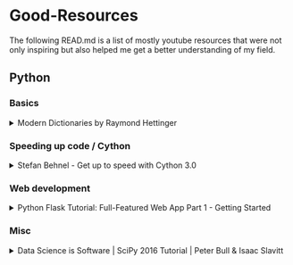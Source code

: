 # Good-Resources
The following READ.md is a list of mostly youtube resources that were not only inspiring but also helped me get a better understanding of my field.

## Python
### Basics
<details><summary>Modern Dictionaries by Raymond Hettinger</summary>
  
[![basic1](http://img.youtube.com/vi/p33CVV29OG8/0.jpg)](https://www.youtube.com/watch?v=p33CVV29OG8 "Modern Dictionaries by Raymond Hettinger")
</details>

### Speeding up code / Cython
<details><summary>Stefan Behnel - Get up to speed with Cython 3.0</summary>
  
[![speed1](http://img.youtube.com/vi/lxh4lsvEBhI/0.jpg)](https://www.youtube.com/watch?v=lxh4lsvEBhI "Stefan Behnel - Get up to speed with Cython 3.0")
</details>

### Web development
<details><summary>Python Flask Tutorial: Full-Featured Web App Part 1 - Getting Started</summary>
  
[![web1](http://img.youtube.com/vi/MwZwr5Tvyxo/0.jpg)](https://www.youtube.com/watch?v=MwZwr5Tvyxo&list=PL-osiE80TeTs4UjLw5MM6OjgkjFeUxCYH "Python Flask Tutorial: Full-Featured Web App Part 1 - Getting Started")
</details>

### Misc
<details><summary>Data Science is Software | SciPy 2016 Tutorial | Peter Bull & Isaac Slavitt</summary>
  
[![misc1](http://img.youtube.com/vi/EKUy0TSLg04/0.jpg)](www.youtube.com/watch?v=EKUy0TSLg04 "Data Science is Software | SciPy 2016 Tutorial | Peter Bull & Isaac Slavitt")
</details>
